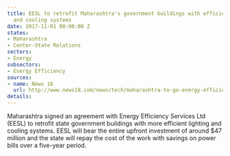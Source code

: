 ```yaml
---
title: EESL to retrofit Maharashtra's government buildings with efficient lighting
  and cooling systems
date: 2017-11-01 00:00:00 Z
states:
- Maharashtra
- Center-State Relations
sectors:
- Energy
subsectors:
- Energy Efficiency
sources:
- name: News 18
  url: http://www.news18.com/news/tech/maharashtra-to-go-energy-efficient-with-proposal-for-3000-government-buildings-1555601.html
details: 
---
```


Maharashtra signed an agreement with Energy Efficiency Services Ltd (EESL) to retrofit state government buildings with more efficient lighting and cooling systems. EESL will bear the entire upfront investment of around $47 million and the state will repay the cost of the work with savings on power bills over a five-year period. 
